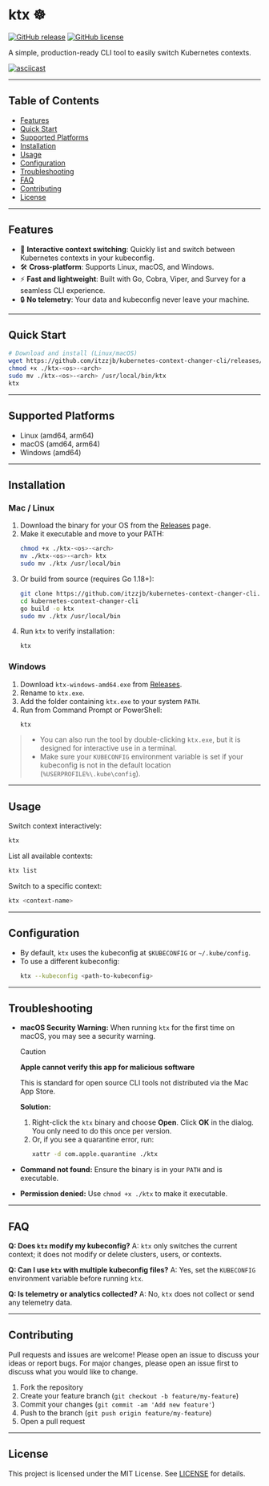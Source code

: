 # ktx ☸️

[![GitHub release](https://img.shields.io/github/v/release/itzzjb/kubernetes-context-changer-cli)](https://github.com/itzzjb/kubernetes-context-changer-cli/releases)
[![GitHub license](https://img.shields.io/github/license/itzzjb/kubernetes-context-changer-cli)](LICENSE)

A simple, production-ready CLI tool to easily switch Kubernetes contexts.

[![asciicast](https://asciinema.org/a/AXH4Oy2RoQKhzeN3oV9dFrZ4Y.svg)](https://asciinema.org/a/AXH4Oy2RoQKhzeN3oV9dFrZ4Y?t=1)

---

## Table of Contents
- [Features](#features)
- [Quick Start](#quick-start)
- [Supported Platforms](#supported-platforms)
- [Installation](#installation)
- [Usage](#usage)
- [Configuration](#configuration)
- [Troubleshooting](#troubleshooting)
- [FAQ](#faq)
- [Contributing](#contributing)
- [License](#license)

---

## Features
- 🚀 **Interactive context switching**: Quickly list and switch between Kubernetes contexts in your kubeconfig.
- 🛠️ **Cross-platform**: Supports Linux, macOS, and Windows.
- ⚡ **Fast and lightweight**: Built with Go, Cobra, Viper, and Survey for a seamless CLI experience.
- 🔒 **No telemetry**: Your data and kubeconfig never leave your machine.

---

## Quick Start

```sh
# Download and install (Linux/macOS)
wget https://github.com/itzzjb/kubernetes-context-changer-cli/releases/latest/download/ktx-<os>-<arch>
chmod +x ./ktx-<os>-<arch>
sudo mv ./ktx-<os>-<arch> /usr/local/bin/ktx
ktx
```

---

## Supported Platforms
- Linux (amd64, arm64)
- macOS (amd64, arm64)
- Windows (amd64)

---

## Installation

### Mac / Linux
1. Download the binary for your OS from the [Releases](https://github.com/itzzjb/kubernetes-context-changer-cli/releases) page.
2. Make it executable and move to your PATH:
   ```sh
   chmod +x ./ktx-<os>-<arch>
   mv ./ktx-<os>-<arch> ktx
   sudo mv ./ktx /usr/local/bin
   ```
3. Or build from source (requires Go 1.18+):
   ```sh
   git clone https://github.com/itzzjb/kubernetes-context-changer-cli.git
   cd kubernetes-context-changer-cli
   go build -o ktx
   sudo mv ./ktx /usr/local/bin
   ```
4. Run `ktx` to verify installation:
   ```sh
   ktx
   ```

### Windows
1. Download `ktx-windows-amd64.exe` from [Releases](https://github.com/itzzjb/kubernetes-context-changer-cli/releases).
2. Rename to `ktx.exe`.
3. Add the folder containing `ktx.exe` to your system `PATH`.
4. Run from Command Prompt or PowerShell:
   ```sh
   ktx
   ```
> - You can also run the tool by double-clicking `ktx.exe`, but it is designed for interactive use in a terminal.
> - Make sure your `KUBECONFIG` environment variable is set if your kubeconfig is not in the default location (`%USERPROFILE%\.kube\config`).

---

## Usage

Switch context interactively:
```sh
ktx
```

List all available contexts:
```sh
ktx list
```

Switch to a specific context:
```sh
ktx <context-name>
```

---

## Configuration

- By default, `ktx` uses the kubeconfig at `$KUBECONFIG` or `~/.kube/config`.
- To use a different kubeconfig:
  ```sh
  ktx --kubeconfig <path-to-kubeconfig>
  ```

---

## Troubleshooting

- **macOS Security Warning:**
  When running `ktx` for the first time on macOS, you may see a security warning.
  > [!CAUTION]
  > **Apple cannot verify this app for malicious software**
  >
  > This is standard for open source CLI tools not distributed via the Mac App Store.
  >
  > **Solution:**
  > 1. Right-click the `ktx` binary and choose **Open**. Click **OK** in the dialog. You only need to do this once per version.
  > 2. Or, if you see a quarantine error, run:
  >    ```sh
  >    xattr -d com.apple.quarantine ./ktx
  >    ```

- **Command not found:**
  Ensure the binary is in your `PATH` and is executable.

- **Permission denied:**
  Use `chmod +x ./ktx` to make it executable.

---

## FAQ

**Q: Does `ktx` modify my kubeconfig?**
A: `ktx` only switches the current context; it does not modify or delete clusters, users, or contexts.

**Q: Can I use `ktx` with multiple kubeconfig files?**
A: Yes, set the `KUBECONFIG` environment variable before running `ktx`.

**Q: Is telemetry or analytics collected?**
A: No, `ktx` does not collect or send any telemetry data.

---

## Contributing

Pull requests and issues are welcome! Please open an issue to discuss your ideas or report bugs. For major changes, please open an issue first to discuss what you would like to change.

1. Fork the repository
2. Create your feature branch (`git checkout -b feature/my-feature`)
3. Commit your changes (`git commit -am 'Add new feature'`)
4. Push to the branch (`git push origin feature/my-feature`)
5. Open a pull request

---

## License

This project is licensed under the MIT License. See [LICENSE](LICENSE) for details.
